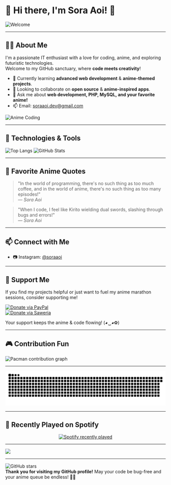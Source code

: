# 🌸 Hi there, I'm Sora Aoi! 👋

![Welcome](https://user-images.githubusercontent.com/20955511/199138068-0a7b7b75-a024-4f00-803f-30a19c5d1b2d.gif)

---

## 👨‍💻 About Me
I'm a passionate IT enthusiast with a love for coding, anime, and exploring futuristic technologies.  
Welcome to my GitHub sanctuary, where **code meets creativity**!

- 🌱 Currently learning **advanced web development** & **anime-themed projects**.
- 👯 Looking to collaborate on **open source** & **anime-inspired apps**.
- 💬 Ask me about **web development, PHP, MySQL, and your favorite anime!**
- 📫 Email: [soraaoi.dev@gmail.com](mailto:soraaoi.dev@gmail.com)

![Anime Coding](https://media.giphy.com/media/L1R1tvI9svkIWwpVYr/giphy.gif)

---

## 🔧 Technologies & Tools
![Top Langs](https://github-readme-stats.vercel.app/api/top-langs/?username=kirabian&layout=compact&theme=tokyonight)
![GitHub Stats](https://github-readme-stats.vercel.app/api?username=kirabian&show_icons=true&theme=tokyonight)

---

## 🖤 Favorite Anime Quotes
> "In the world of programming, there's no such thing as too much coffee, and in the world of anime, there's no such thing as too many episodes!"  
> — *Sora Aoi*

> "When I code, I feel like Kirito wielding dual swords, slashing through bugs and errors!"  
> — *Sora Aoi*

---

## 📫 Connect with Me
- 📷 Instagram: [@soraaoi](https://instagram.com/mcisreal)

---

## 💖 Support Me
If you find my projects helpful or just want to fuel my anime marathon sessions, consider supporting me!  

[![Donate via PayPal](https://img.shields.io/badge/PayPal-Donate-blue.svg)](https://www.paypal.me/your-paypal-id)  
[![Donate via Saweria](https://img.shields.io/badge/Saweria-Donate-orange.svg)](https://saweria.co/Rubaku)  

Your support keeps the anime & code flowing! (◕‿◕✿)

---

## 🎮 Contribution Fun
<picture>
  <source media="(prefers-color-scheme: dark)" srcset="https://raw.githubusercontent.com/kirabian/kirabian/output/pacman-contribution-graph-dark.svg">
  <source media="(prefers-color-scheme: light)" srcset="https://raw.githubusercontent.com/kirabian/kirabian/output/pacman-contribution-graph.svg">
  <img alt="Pacman contribution graph" src="https://raw.githubusercontent.com/kirabian/kirabian/output/pacman-contribution-graph.svg">
</picture>

---

<img src="https://raw.githubusercontent.com/kirabian/kirabian/output/snake.svg" alt="Snake animation" />


---

## 🎵 Recently Played on Spotify
<div align="center">
  <a href="https://open.spotify.com/user/31d75nl6jn22tri4egzooiqictvu">
    <img src="https://spotify-recently-played-readme.vercel.app/api?user=31d75nl6jn22tri4egzooiqictvu&count=10&unique=false" alt="Spotify recently played"  />
  </a>
</div>

---

<img align="left" src="https://visitor-badge.laobi.icu/badge?page_id=kirabian.kirabian&left_color=darkblue&right_color=deepskyblue&left_text=VIEWS" />

<br clear="both">

---
![GitHub stars](https://img.shields.io/github/stars/kirabian/kirabian?style=social)  
**Thank you for visiting my GitHub profile!** May your code be bug-free and your anime queue be endless! 👨‍💻

